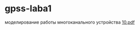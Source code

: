 # gpss-laba1
моделирование работы многоканального устройства
[10.pdf](https://github.com/Borshick02/gpss-laba1/files/15480105/10.pdf)
